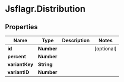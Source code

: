 # Jsflagr.Distribution

## Properties
Name | Type | Description | Notes
------------ | ------------- | ------------- | -------------
**id** | **Number** |  | [optional] 
**percent** | **Number** |  | 
**variantKey** | **String** |  | 
**variantID** | **Number** |  | 


